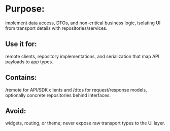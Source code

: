 # Purpose: 
implement data access, DTOs, and non-critical business logic, isolating UI from transport details with repositories/services.

## Use it for: 
remote clients, repository implementations, and serialization that map API payloads to app types.

## Contains: 
/remote for API/SDK clients and /dtos for request/response models, optionally concrete repositories behind interfaces.

## Avoid: 
widgets, routing, or theme; never expose raw transport types to the UI layer.